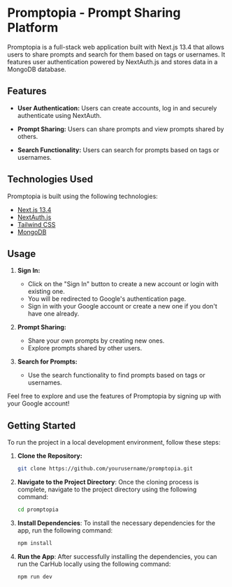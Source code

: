 # Promptopia - Prompt Sharing Platform

Promptopia is a full-stack web application built with Next.js 13.4 that allows users to share prompts and search for them based on tags or usernames. It features user authentication powered by NextAuth.js and stores data in a MongoDB database.

## Features

- **User Authentication:** Users can create accounts, log in and securely authenticate using NextAuth.

- **Prompt Sharing:** Users can share prompts and view prompts shared by others.

- **Search Functionality:** Users can search for prompts based on tags or usernames.

## Technologies Used

Promptopia is built using the following technologies:

- [Next.js 13.4](https://nextjs.org/)
- [NextAuth.js](https://next-auth.js.org/)
- [Tailwind CSS](https://tailwindcss.com/)
- [MongoDB](https://www.mongodb.com/)

## Usage

1. **Sign In:**

   - Click on the "Sign In" button to create a new account or login with existing one.
   - You will be redirected to Google's authentication page.
   - Sign in with your Google account or create a new one if you don't have one already.

2. **Prompt Sharing:**

   - Share your own prompts by creating new ones.
   - Explore prompts shared by other users.

3. **Search for Prompts:**

   - Use the search functionality to find prompts based on tags or usernames.

Feel free to explore and use the features of Promptopia by signing up with your Google account!


## Getting Started

To run the project in a local development environment, follow these steps:

1. **Clone the Repository:**

   ```bash
   git clone https://github.com/yourusername/promptopia.git
2. **Navigate to the Project Directory**: Once the cloning process is complete, navigate to the project directory using the following command:

   ```bash
   cd promptopia
   ```

3. **Install Dependencies**: To install the necessary dependencies for the app, run the following command:

   ```bash
   npm install
   ```

4. **Run the App**: After successfully installing the dependencies, you can run the CarHub locally using the following command:

   ```bash
   npm run dev
   ```
